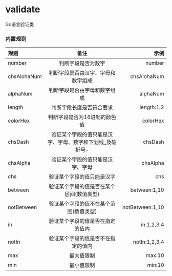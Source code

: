 # validate
Go语言验证类

### 内置规则

| 规则 | 备注 | 示例 |
|:-|:-:|-:|
|number|判断字段是否为数字|number|
|chsAlohaNum|判断字段是否由汉字、字母和数字组成|chsAlohaNum|
|alphaNum|判断字段是否由字母和数字组成|alphaNum|
|length|判断字段长度是否符合要求|length:1,2|
|colorHex|判断字段是否为16进制的颜色值|colorHex|
|chsDash|验证某个字段的值只能是汉字、字母、数字和下划线_及破折号-|chsDash|
|chsAlpha|验证某个字段的值只能是汉字、字母|chsAlpha|
|chs|验证某个字段的值只能是汉字|chs|
|between|验证某个字段的值是否在某个区间(数值类型)|between:1,10|
|notBetween|验证某个字段的值不在某个范围(数值类型)|notBetween:1,10|
|in|验证某个字段的值是否在指定的值内|in:1,2,3,4|
|notIn|验证某个字段的值是否不在指定的值内|notIn:1,2,3,4|
|max|最大值限制|max:10|
|min|最小值限制|min:10|
